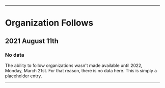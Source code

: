 
***

# Organization Follows

## 2021 August 11th

### No data

The ability to follow organizations wasn't made available until 2022, Monday, March 21st. For that reason, there is no data here. This is simply a placeholder entry.

***
